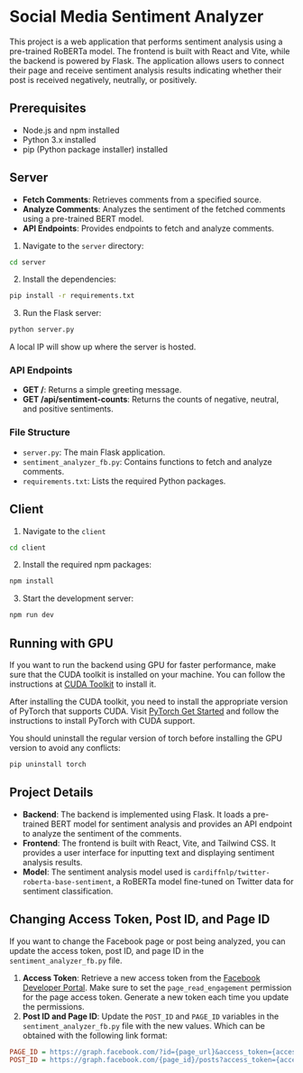 # Social Media Sentiment Analyzer

This project is a web application that performs sentiment analysis using a pre-trained RoBERTa model. The frontend is built with React and Vite, while the backend is powered by Flask. The application allows users to connect their page and receive sentiment analysis results indicating whether their post is received negatively, neutrally, or positively.

## Prerequisites

- Node.js and npm installed
- Python 3.x installed
- pip (Python package installer) installed

## Server

- **Fetch Comments**: Retrieves comments from a specified source.
- **Analyze Comments**: Analyzes the sentiment of the fetched comments using a pre-trained BERT model.
- **API Endpoints**: Provides endpoints to fetch and analyze comments.

1. Navigate to the `server` directory:

```sh {"id":"01J8SFMMBZNYDKC5F8F18WJ7T8"}
cd server
```

2. Install the dependencies:

```sh {"id":"01J8SFKJ9NW9GP6Q0R79W25NGC"}
pip install -r requirements.txt
```

3. Run the Flask server:

```sh {"id":"01J8SFKJ9NW9GP6Q0R7BC9CTSW"}
python server.py
```

A local IP will show up where the server is hosted.

### API Endpoints

- **GET /**: Returns a simple greeting message.
- **GET /api/sentiment-counts**: Returns the counts of negative, neutral, and positive sentiments.

### File Structure

- `server.py`: The main Flask application.
- `sentiment_analyzer_fb.py`: Contains functions to fetch and analyze comments.
- `requirements.txt`: Lists the required Python packages.

## Client

1. Navigate to the `client`

```sh {"id":"01J8SFKJ9NW9GP6Q0R7DEDMAS5"}
cd client
```

2. Install the required npm packages:

```sh {"id":"01J8SFKJ9NW9GP6Q0R7H7PBR3A"}
npm install
```

3. Start the development server:

```sh {"id":"01J8SFKJ9NW9GP6Q0R7KZBSW2Z"}
npm run dev
```

## Running with GPU

If you want to run the backend using GPU for faster performance, make sure that the CUDA toolkit is installed on your machine. You can follow the instructions at [CUDA Toolkit](https://developer.nvidia.com/cuda-toolkit) to install it.

After installing the CUDA toolkit, you need to install the appropriate version of PyTorch that supports CUDA. Visit [PyTorch Get Started](https://pytorch.org/get-started/locally/) and follow the instructions to install PyTorch with CUDA support.

You should uninstall the regular version of torch before installing the GPU version to avoid any conflicts:

```sh {"id":"01J8SFKJ9NW9GP6Q0R7QADVWZ2"}
pip uninstall torch
```

## Project Details

- **Backend**: The backend is implemented using Flask. It loads a pre-trained BERT model for sentiment analysis and provides an API endpoint to analyze the sentiment of the comments.
- **Frontend**: The frontend is built with React, Vite, and Tailwind CSS. It provides a user interface for inputting text and displaying sentiment analysis results.
- **Model**: The sentiment analysis model used is `cardiffnlp/twitter-roberta-base-sentiment`, a RoBERTa model fine-tuned on Twitter data for sentiment classification.

## Changing Access Token, Post ID, and Page ID

If you want to change the Facebook page or post being analyzed, you can update the access token, post ID, and page ID in the `sentiment_analyzer_fb.py` file.

1. __Access Token__: Retrieve a new access token from the [Facebook Developer Portal](https://developers.facebook.com/). Make sure to set the `page_read_engagement` permission for the page access token. Generate a new token each time you update the permissions.
2. __Post ID and Page ID__: Update the `POST_ID` and `PAGE_ID` variables in the `sentiment_analyzer_fb.py` file with the new values. Which can be obtained with the following link format:

```ini {"id":"01J8SGPXV44004QYGHVFD2QWF8"}
PAGE_ID = https://graph.facebook.com/?id={page_url}&access_token={access_token}
POST_ID = https://graph.facebook.com/{page_id}/posts?access_token={access_token}
```

